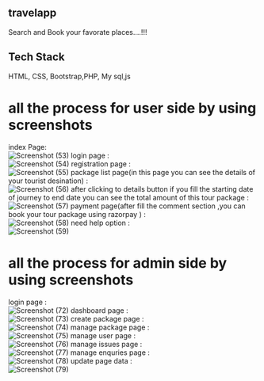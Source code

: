 ## travelapp
 Search and Book your favorate places....!!!
## Tech Stack

 HTML, CSS, Bootstrap,PHP, My sql,js

# all the process for user side by using screenshots
index Page:<br>
![Screenshot (53)](https://github.com/sayan39/travelapp/assets/118959230/af029d0f-1db1-4a76-bb31-f514aa28d842)
login page : <br>
![Screenshot (54)](https://github.com/sayan39/travelapp/assets/118959230/58cddad8-d69f-4001-94ed-07d5f48a10e8)
registration page : <br>
![Screenshot (55)](https://github.com/sayan39/travelapp/assets/118959230/1dc7d7c0-6da3-4ef3-89f7-ddfbeb79875d)
package list page(in this page you can see the details of your tourist desination) : <br>
![Screenshot (56)](https://github.com/sayan39/travelapp/assets/118959230/f940030e-119d-4ad7-b8e7-e0db5a8019f4)
after clicking to details button if you fill the starting date of journey to end date you can see the total amount of this tour package : <br>
![Screenshot (57)](https://github.com/sayan39/travelapp/assets/118959230/fba327c7-abf7-4338-a60b-fa6866ff9391)
payment page(after fill the comment section ,you can book your tour package using razorpay ) : <br>
![Screenshot (58)](https://github.com/sayan39/travelapp/assets/118959230/dd29588e-c985-40d5-a16d-812a989204ee)
need help option :<br>
![Screenshot (59)](https://github.com/sayan39/travelapp/assets/118959230/cfd9ab1d-0809-4dfe-a9df-f29d4e1e5d8d)

# all the process for admin side by using screenshots
login page :<br>
![Screenshot (72)](https://github.com/sayan39/travelapp/assets/118959230/0528f002-99bd-4337-bfb0-780776a71116)
dashboard page : <br>
![Screenshot (73)](https://github.com/sayan39/travelapp/assets/118959230/84949cd7-d1ca-44a4-b4e5-db6f52a3f528)
create package page :<br>
![Screenshot (74)](https://github.com/sayan39/travelapp/assets/118959230/4dcd330a-a0ec-4d72-bc12-dcc495b71457)
manage package page : <br>
![Screenshot (75)](https://github.com/sayan39/travelapp/assets/118959230/de3d4731-77d9-4cf5-b10f-937679754b93)
manage user page : <br>
![Screenshot (76)](https://github.com/sayan39/travelapp/assets/118959230/329ff28b-9313-4bb9-86cd-263a9f1ca75a)
manage issues page :<br>
![Screenshot (77)](https://github.com/sayan39/travelapp/assets/118959230/aa663530-e898-4e89-99d6-29d6d8b12684)
manage enquries page : <br>
![Screenshot (78)](https://github.com/sayan39/travelapp/assets/118959230/7bfb071b-5706-4cb6-b094-20d328db901c)
update page data :<br>
![Screenshot (79)](https://github.com/sayan39/travelapp/assets/118959230/0da13eb7-7a13-4f0d-87b2-a61f9b31ba81)













